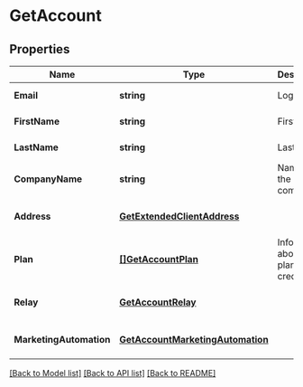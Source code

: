 # GetAccount

## Properties
Name | Type | Description | Notes
------------ | ------------- | ------------- | -------------
**Email** | **string** | Login Email | [default to null]
**FirstName** | **string** | First Name | [default to null]
**LastName** | **string** | Last Name | [default to null]
**CompanyName** | **string** | Name of the company | [default to null]
**Address** | [**GetExtendedClientAddress**](GetExtendedClientAddress.md) |  | [optional] [default to null]
**Plan** | [**[]GetAccountPlan**](GetAccountPlan.md) | Information about your plans and credits | [default to null]
**Relay** | [**GetAccountRelay**](GetAccountRelay.md) |  | [optional] [default to null]
**MarketingAutomation** | [**GetAccountMarketingAutomation**](GetAccountMarketingAutomation.md) |  | [optional] [default to null]

[[Back to Model list]](../README.md#documentation-for-models) [[Back to API list]](../README.md#documentation-for-api-endpoints) [[Back to README]](../README.md)



